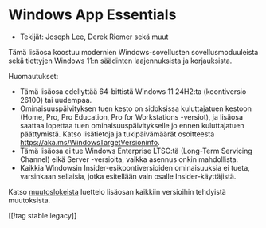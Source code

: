 # Windows App Essentials #

* Tekijät: Joseph Lee, Derek Riemer sekä muut

Tämä lisäosa koostuu modernien Windows-sovellusten sovellusmoduuleista sekä
tiettyjen Windows 11:n säädinten laajennuksista ja korjauksista.

Huomautukset:

* Tämä lisäosa edellyttää 64-bittistä Windows 11 24H2:ta (koontiversio
  26100) tai uudempaa.
* Ominaisuuspäivityksen tuen kesto on sidoksissa kuluttajatuen kestoon
  (Home, Pro, Pro Education, Pro for Workstations -versiot), ja lisäosa
  saattaa lopettaa tuen ominaisuuspäivitykselle jo ennen kuluttajatuen
  päättymistä. Katso lisätietoja ja tukipäivämäärät osoitteesta
  <https://aka.ms/WindowsTargetVersioninfo>.
* Tämä lisäosa ei tue Windows Enterprise LTSC:tä (Long-Term Servicing
  Channel) eikä Server -versioita, vaikka asennus onkin mahdollista.
* Kaikkia Windowsin Insider-esikoontiversioiden ominaisuuksia ei tueta,
  varsinkaan sellaisia, jotka esitellään vain osalle Insider-käyttäjistä.

Katso [muutoslokeista][1] luettelo lisäosan kaikkiin versioihin tehdyistä
muutoksista.

[[!tag stable legacy]]

[1]: https://github.com/josephsl/wintenapps/blob/main/changes.md

